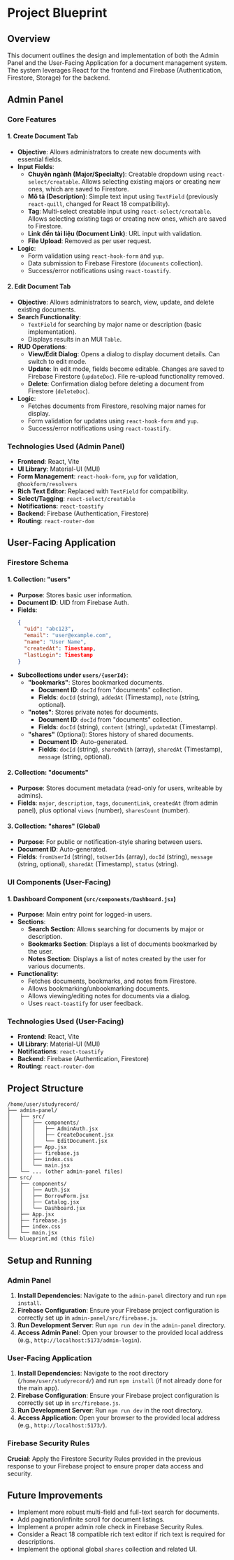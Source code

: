 # Project Blueprint

## Overview
This document outlines the design and implementation of both the Admin Panel and the User-Facing Application for a document management system. The system leverages React for the frontend and Firebase (Authentication, Firestore, Storage) for the backend.

## Admin Panel

### Core Features

#### 1. Create Document Tab
- **Objective**: Allows administrators to create new documents with essential fields.
- **Input Fields**:
    - **Chuyên ngành (Major/Specialty)**: Creatable dropdown using `react-select/creatable`. Allows selecting existing majors or creating new ones, which are saved to Firestore.
    - **Mô tả (Description)**: Simple text input using `TextField` (previously `react-quill`, changed for React 18 compatibility).
    - **Tag**: Multi-select creatable input using `react-select/creatable`. Allows selecting existing tags or creating new ones, which are saved to Firestore.
    - **Link đến tài liệu (Document Link)**: URL input with validation.
    - **File Upload**: Removed as per user request.
- **Logic**:
    - Form validation using `react-hook-form` and `yup`.
    - Data submission to Firebase Firestore (`documents` collection).
    - Success/error notifications using `react-toastify`.

#### 2. Edit Document Tab
- **Objective**: Allows administrators to search, view, update, and delete existing documents.
- **Search Functionality**:
    - `TextField` for searching by major name or description (basic implementation).
    - Displays results in an MUI `Table`.
- **RUD Operations**:
    - **View/Edit Dialog**: Opens a dialog to display document details. Can switch to edit mode.
    - **Update**: In edit mode, fields become editable. Changes are saved to Firebase Firestore (`updateDoc`). File re-upload functionality removed.
    - **Delete**: Confirmation dialog before deleting a document from Firestore (`deleteDoc`).
- **Logic**:
    - Fetches documents from Firestore, resolving major names for display.
    - Form validation for updates using `react-hook-form` and `yup`.
    - Success/error notifications using `react-toastify`.

### Technologies Used (Admin Panel)
- **Frontend**: React, Vite
- **UI Library**: Material-UI (MUI)
- **Form Management**: `react-hook-form`, `yup` for validation, `@hookform/resolvers`
- **Rich Text Editor**: Replaced with `TextField` for compatibility.
- **Select/Tagging**: `react-select/creatable`
- **Notifications**: `react-toastify`
- **Backend**: Firebase (Authentication, Firestore)
- **Routing**: `react-router-dom`

## User-Facing Application

### Firestore Schema

#### 1. Collection: "users"
- **Purpose**: Stores basic user information.
- **Document ID**: UID from Firebase Auth.
- **Fields**:
  ```json
  {
    "uid": "abc123",
    "email": "user@example.com",
    "name": "User Name",
    "createdAt": Timestamp,
    "lastLogin": Timestamp
  }
  ```
- **Subcollections under `users/{userId}`**:
    - **"bookmarks"**: Stores bookmarked documents.
        - **Document ID**: `docId` from "documents" collection.
        - **Fields**: `docId` (string), `addedAt` (Timestamp), `note` (string, optional).
    - **"notes"**: Stores private notes for documents.
        - **Document ID**: `docId` from "documents" collection.
        - **Fields**: `docId` (string), `content` (string), `updatedAt` (Timestamp).
    - **"shares"** (Optional): Stores history of shared documents.
        - **Document ID**: Auto-generated.
        - **Fields**: `docId` (string), `sharedWith` (array<string>), `sharedAt` (Timestamp), `message` (string, optional).

#### 2. Collection: "documents"
- **Purpose**: Stores document metadata (read-only for users, writeable by admins).
- **Fields**: `major`, `description`, `tags`, `documentLink`, `createdAt` (from admin panel), plus optional `views` (number), `sharesCount` (number).

#### 3. Collection: "shares" (Global)
- **Purpose**: For public or notification-style sharing between users.
- **Document ID**: Auto-generated.
- **Fields**: `fromUserId` (string), `toUserIds` (array<string>), `docId` (string), `message` (string, optional), `sharedAt` (Timestamp), `status` (string).

### UI Components (User-Facing)

#### 1. Dashboard Component (`src/components/Dashboard.jsx`)
- **Purpose**: Main entry point for logged-in users.
- **Sections**:
    - **Search Section**: Allows searching for documents by major or description.
    - **Bookmarks Section**: Displays a list of documents bookmarked by the user.
    - **Notes Section**: Displays a list of notes created by the user for various documents.
- **Functionality**:
    - Fetches documents, bookmarks, and notes from Firestore.
    - Allows bookmarking/unbookmarking documents.
    - Allows viewing/editing notes for documents via a dialog.
    - Uses `react-toastify` for user feedback.

### Technologies Used (User-Facing)
- **Frontend**: React, Vite
- **UI Library**: Material-UI (MUI)
- **Notifications**: `react-toastify`
- **Backend**: Firebase (Authentication, Firestore)
- **Routing**: `react-router-dom`

## Project Structure
```
/home/user/studyrecord/
├── admin-panel/
│   ├── src/
│   │   ├── components/
│   │   │   ├── AdminAuth.jsx
│   │   │   ├── CreateDocument.jsx
│   │   │   └── EditDocument.jsx
│   │   ├── App.jsx
│   │   ├── firebase.js
│   │   ├── index.css
│   │   └── main.jsx
│   └── ... (other admin-panel files)
├── src/
│   ├── components/
│   │   ├── Auth.jsx
│   │   ├── BorrowForm.jsx
│   │   ├── Catalog.jsx
│   │   └── Dashboard.jsx
│   ├── App.jsx
│   ├── firebase.js
│   ├── index.css
│   └── main.jsx
└── blueprint.md (this file)
```

## Setup and Running

### Admin Panel
1.  **Install Dependencies**: Navigate to the `admin-panel` directory and run `npm install`.
2.  **Firebase Configuration**: Ensure your Firebase project configuration is correctly set up in `admin-panel/src/firebase.js`.
3.  **Run Development Server**: Run `npm run dev` in the `admin-panel` directory.
4.  **Access Admin Panel**: Open your browser to the provided local address (e.g., `http://localhost:5173/admin-login`).

### User-Facing Application
1.  **Install Dependencies**: Navigate to the root directory (`/home/user/studyrecord/`) and run `npm install` (if not already done for the main app).
2.  **Firebase Configuration**: Ensure your Firebase project configuration is correctly set up in `src/firebase.js`.
3.  **Run Development Server**: Run `npm run dev` in the root directory.
4.  **Access Application**: Open your browser to the provided local address (e.g., `http://localhost:5173/`).

### Firebase Security Rules
**Crucial**: Apply the Firestore Security Rules provided in the previous response to your Firebase project to ensure proper data access and security.

## Future Improvements
- Implement more robust multi-field and full-text search for documents.
- Add pagination/infinite scroll for document listings.
- Implement a proper admin role check in Firebase Security Rules.
- Consider a React 18 compatible rich text editor if rich text is required for descriptions.
- Implement the optional global `shares` collection and related UI.
